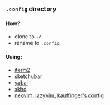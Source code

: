 ### `.config` directory

#### How?
- clone to `~/`
- rename to `.config`

#### Using:
- [iterm2](https://iterm2.com/)
- [sketchubar](https://github.com/FelixKratz/SketchyBar)
- [yabai](https://github.com/koekeishiya/yabai)
- [skhd](https://github.com/koekeishiya/skhd)
- [neovim](https://neovim.io/). [lazyvim](https://www.lazyvim.org/), [kauffinger's config](https://github.com/kauffinger/lazyvim)

